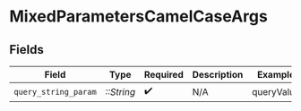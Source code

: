# MixedParametersCamelCaseArgs


## Fields

| Field                | Type                 | Required             | Description          | Example              |
| -------------------- | -------------------- | -------------------- | -------------------- | -------------------- |
| `query_string_param` | *::String*           | :heavy_check_mark:   | N/A                  | queryValue           |